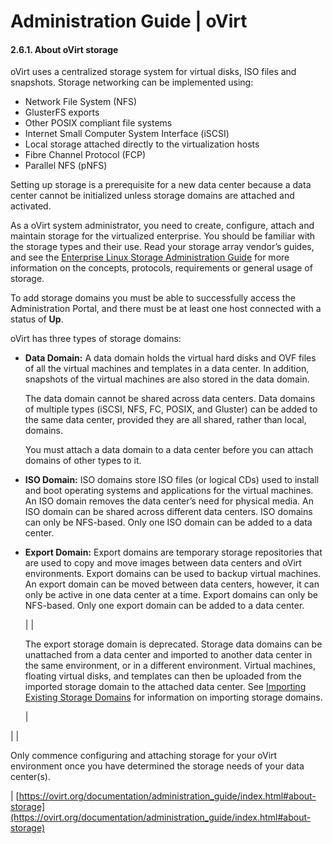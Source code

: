 # Administration Guide | oVirt
#### 2.6.1. About oVirt storage

oVirt uses a centralized storage system for virtual disks, ISO files and snapshots. Storage networking can be implemented using:

-   Network File System (NFS)
-   GlusterFS exports
-   Other POSIX compliant file systems
-   Internet Small Computer System Interface (iSCSI)
-   Local storage attached directly to the virtualization hosts
-   Fibre Channel Protocol (FCP)
-   Parallel NFS (pNFS)

Setting up storage is a prerequisite for a new data center because a data center cannot be initialized unless storage domains are attached and activated.

As a oVirt system administrator, you need to create, configure, attach and maintain storage for the virtualized enterprise. You should be familiar with the storage types and their use. Read your storage array vendor’s guides, and see the [Enterprise Linux Storage Administration Guide](https://access.redhat.com/documentation/en-us/red_hat_enterprise_linux/7/html/Storage_Administration_Guide/) for more information on the concepts, protocols, requirements or general usage of storage.

To add storage domains you must be able to successfully access the Administration Portal, and there must be at least one host connected with a status of **Up**.

oVirt has three types of storage domains:

-   **Data Domain:** A data domain holds the virtual hard disks and OVF files of all the virtual machines and templates in a data center. In addition, snapshots of the virtual machines are also stored in the data domain.

    The data domain cannot be shared across data centers. Data domains of multiple types (iSCSI, NFS, FC, POSIX, and Gluster) can be added to the same data center, provided they are all shared, rather than local, domains.

    You must attach a data domain to a data center before you can attach domains of other types to it.
-   **ISO Domain:** ISO domains store ISO files (or logical CDs) used to install and boot operating systems and applications for the virtual machines. An ISO domain removes the data center’s need for physical media. An ISO domain can be shared across different data centers. ISO domains can only be NFS-based. Only one ISO domain can be added to a data center.
-   **Export Domain:** Export domains are temporary storage repositories that are used to copy and move images between data centers and oVirt environments. Export domains can be used to backup virtual machines. An export domain can be moved between data centers, however, it can only be active in one data center at a time. Export domains can only be NFS-based. Only one export domain can be added to a data center.

    \|  \| 

    The export storage domain is deprecated. Storage data domains can be unattached from a data center and imported to another data center in the same environment, or in a different environment. Virtual machines, floating virtual disks, and templates can then be uploaded from the imported storage domain to the attached data center. See [Importing Existing Storage Domains](#sect-Importing_Existing_Storage_Domains) for information on importing storage domains.

     \|

\|  \| 

Only commence configuring and attaching storage for your oVirt environment once you have determined the storage needs of your data center(s).

 \| 
 [https://ovirt.org/documentation/administration_guide/index.html#about-storage](https://ovirt.org/documentation/administration_guide/index.html#about-storage)

